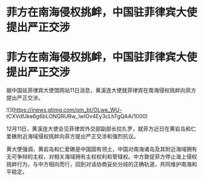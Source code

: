 # 菲方在南海侵权挑衅，中国驻菲律宾大使提出严正交涉

# 菲方在南海侵权挑衅，中国驻菲律宾大使提出严正交涉

据中国驻菲律宾大使馆网站11日消息，黄溪连大使就菲律宾在南海侵权挑衅向菲方提出严正交涉。

![](https://inews.gtimg.com/om_bt/OLwe_WU-
tCXVdfJke6g6bLONQRURw_lwIOv4Ey3cLhTgQAA/1000)

12月11日，黄溪连大使会见菲律宾外交部副部长拉扎罗，就菲方近日在黄岩岛和仁爱礁附近海域侵权挑衅向菲方提出严正交涉和强烈抗议。

黄大使强调，黄岩岛和仁爱礁是中国固有领土，中国对南海诸岛及其附近海域拥有无可争辩的主权，对相关海域拥有主权权利和管辖权。中方敦促菲方停止海上侵权挑衅行为，与中方相向而行，回到对话协商妥处分歧的正确轨道，共同维护南海和平稳定。

